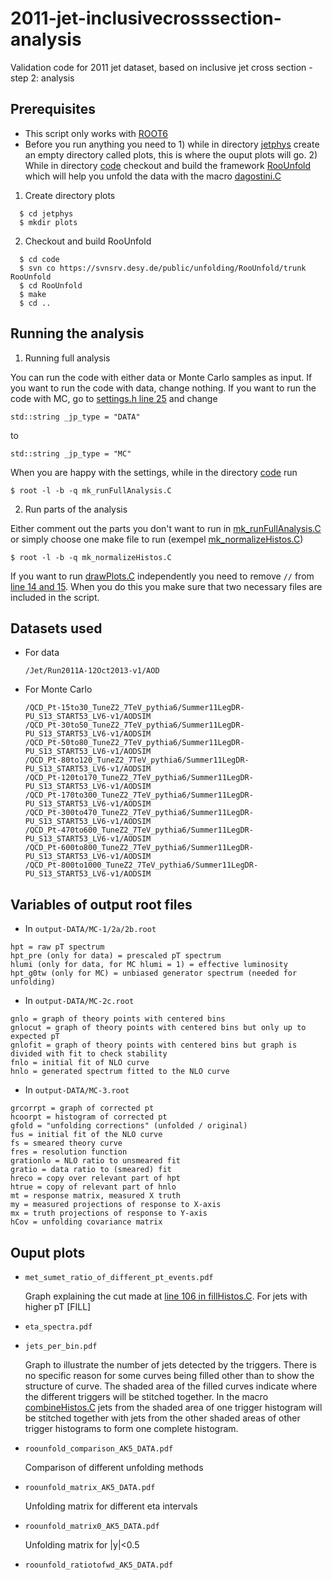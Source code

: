 # 2011-jet-inclusivecrosssection-analysis
Validation code for 2011 jet dataset, based on inclusive jet cross section - step 2: analysis

## Prerequisites

  * This script only works with [ROOT6](https://root.cern.ch/downloading-root)
  * Before you run anything you need to 1) while in directory [jetphys](jetphys) create an empty directory called plots, this is where the ouput plots will go. 2) While in directory [code](jetphys/code) checkout and build the framework [RooUnfold](http://hepunx.rl.ac.uk/~adye/software/unfold/RooUnfold.html) which will help you unfold the data with the macro [dagostini.C](jetphys/code/dagostini.C)

  1. Create directory plots
  ```
    $ cd jetphys
    $ mkdir plots
  ```
  2. Checkout and build RooUnfold
  ```
    $ cd code
    $ svn co https://svnsrv.desy.de/public/unfolding/RooUnfold/trunk RooUnfold
    $ cd RooUnfold
    $ make
    $ cd ..
  ```  
  
  ## Running the analysis
  
  1. Running full analysis
  
  You can run the code with either data or Monte Carlo samples as input. If you want to run the code with data, change nothing. If you want to run the code with MC, go to [settings.h line 25](https://github.com/alintulu/2011-jet-inclusivecrosssection-analysis/blob/master/jetphys/code/settings.h#L25) and change 

  ```
  std::string _jp_type = "DATA"
  ```
  to
  ```
  std::string _jp_type = "MC"
  
  ```
  When you are happy with the settings, while in the directory [code](jetphys/code) run

  ```
  $ root -l -b -q mk_runFullAnalysis.C
  ```
  2. Run parts of the analysis
  
  Either comment out the parts you don't want to run in [mk_runFullAnalysis.C](jetphys/code/mk_runFullAnalysis.C) or simply choose one make file to run (exempel [mk_normalizeHistos.C](jetphys/code/mk_normalizeHistos.C))
  
  ```
  $ root -l -b -q mk_normalizeHistos.C
  ```
  
  If you want to run [drawPlots.C](jetphys/code/drawPlots.C) independently you need to remove `//` from [line 14 and 15](https://github.com/alintulu/2011-jet-inclusivecrosssection-analysis/blob/master/jetphys/code/drawPlots.C#L14-L15). When you do this you make sure that two necessary files are included in the script.

## Datasets used

* For data
  ```
  /Jet/Run2011A-12Oct2013-v1/AOD 
  ```

* For Monte Carlo
  ```
  /QCD_Pt-15to30_TuneZ2_7TeV_pythia6/Summer11LegDR-PU_S13_START53_LV6-v1/AODSIM
  /QCD_Pt-30to50_TuneZ2_7TeV_pythia6/Summer11LegDR-PU_S13_START53_LV6-v1/AODSIM
  /QCD_Pt-50to80_TuneZ2_7TeV_pythia6/Summer11LegDR-PU_S13_START53_LV6-v1/AODSIM
  /QCD_Pt-80to120_TuneZ2_7TeV_pythia6/Summer11LegDR-PU_S13_START53_LV6-v1/AODSIM
  /QCD_Pt-120to170_TuneZ2_7TeV_pythia6/Summer11LegDR-PU_S13_START53_LV6-v1/AODSIM
  /QCD_Pt-170to300_TuneZ2_7TeV_pythia6/Summer11LegDR-PU_S13_START53_LV6-v1/AODSIM
  /QCD_Pt-300to470_TuneZ2_7TeV_pythia6/Summer11LegDR-PU_S13_START53_LV6-v1/AODSIM
  /QCD_Pt-470to600_TuneZ2_7TeV_pythia6/Summer11LegDR-PU_S13_START53_LV6-v1/AODSIM
  /QCD_Pt-600to800_TuneZ2_7TeV_pythia6/Summer11LegDR-PU_S13_START53_LV6-v1/AODSIM
  /QCD_Pt-800to1000_TuneZ2_7TeV_pythia6/Summer11LegDR-PU_S13_START53_LV6-v1/AODSIM
  ```

## Variables of output root files

 * In `output-DATA/MC-1/2a/2b.root`
  ```
  hpt = raw pT spectrum
  hpt_pre (only for data) = prescaled pT spectrum
  hlumi (only for data, for MC hlumi = 1) = effective luminosity
  hpt_g0tw (only for MC) = unbiased generator spectrum (needed for unfolding)
  ```
 * In `output-DATA/MC-2c.root`
  ```
  gnlo = graph of theory points with centered bins
  gnlocut = graph of theory points with centered bins but only up to expected pT
  gnlofit = graph of theory points with centered bins but graph is divided with fit to check stability
  fnlo = initial fit of NLO curve
  hnlo = generated spectrum fitted to the NLO curve
  ```
 * In `output-DATA/MC-3.root`
  ```
  grcorrpt = graph of corrected pt
  hcoorpt = histogram of corrected pt
  gfold = "unfolding corrections" (unfolded / original)
  fus = initial fit of the NLO curve
  fs = smeared theory curve
  fres = resolution function
  grationlo = NLO ratio to unsmeared fit
  gratio = data ratio to (smeared) fit
  hreco = copy over relevant part of hpt
  htrue = copy of relevant part of hnlo
  mt = response matrix, measured X truth
  my = measured projections of response to X-axis
  mx = truth projections of response to Y-axis
  hCov = unfolding covariance matrix
  ```

## Ouput plots

* `met_sumet_ratio_of_different_pt_events.pdf`

  Graph explaining the cut made at [line 106 in fillHistos.C](https://github.com/alintulu/2011-jet-inclusivecrosssection-analysis/blob/master/jetphys/code/fillHistos.C#L106). For jets with higher pT [FILL]

* `eta_spectra.pdf`

* `jets_per_bin.pdf`

  Graph to illustrate the number of jets detected by the triggers. There is no specific reason for some curves being filled other than to show the structure of curve. The shaded area of the filled curves indicate where the different triggers will be stitched together. In the macro [combineHistos.C](jetphys/code/combineHistos.C) jets from the shaded area of one trigger histogram will be stitched together with jets from the other shaded areas of other trigger histograms to form one complete histogram.
  
* `roounfold_comparison_AK5_DATA.pdf`

  Comparison of different unfolding methods
  
* `roounfold_matrix_AK5_DATA.pdf`

  Unfolding matrix for different eta intervals
  
* `roounfold_matrix0_AK5_DATA.pdf`

  Unfolding matrix for |y|<0.5
  
* `roounfold_ratiotofwd_AK5_DATA.pdf`
